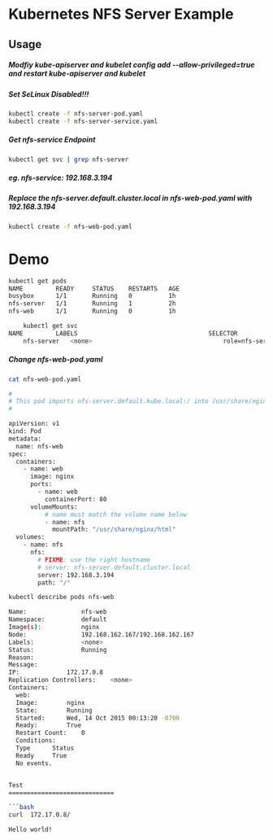 Kubernetes NFS Server Example
================

Usage
----
##### Modfiy kube-apiserver and kubelet config add --allow-privileged=true and restart kube-apiserver and kubelet

##### Set SeLinux Disabled!!!

```bash
kubectl create -f nfs-server-pod.yaml
kubectl create -f nfs-server-service.yaml

```

##### Get nfs-service Endpoint
```bash
kubectl get svc | grep nfs-server

```
##### eg. nfs-service: 192.168.3.194
##### Replace the nfs-server.default.cluster.local in nfs-web-pod.yaml with 192.168.3.194

```bash
kubectl create -f nfs-web-pod.yaml

```

Demo
====================
```bash
kubectl get pods
NAME         READY     STATUS    RESTARTS   AGE
busybox      1/1       Running   0          1h
nfs-server   1/1       Running   1          2h
nfs-web      1/1       Running   0          1h

```

```bash
	kubectl get svc
NAME         LABELS                                    SELECTOR          IP(S)           PORT(S)
	nfs-server   <none>                                    role=nfs-server   192.168.3.194   2049/TCP
```

##### Change nfs-web-pod.yaml
```bash
cat nfs-web-pod.yaml

#
# This pod imports nfs-server.default.kube.local:/ into /usr/share/nginx/html
#

apiVersion: v1
kind: Pod
metadata:
  name: nfs-web
spec:
  containers:
    - name: web
      image: nginx
      ports:
        - name: web
          containerPort: 80
      volumeMounts:
          # name must match the volume name below
          - name: nfs
            mountPath: "/usr/share/nginx/html"
  volumes:
    - name: nfs
      nfs:
        # FIXME: use the right hostname
        # server: nfs-server.default.cluster.local
        server: 192.168.3.194
        path: "/"

```

```bash
kubectl describe pods nfs-web

Name:				nfs-web
Namespace:			default
Image(s):			nginx
Node:				192.168.162.167/192.168.162.167
Labels:				<none>
Status:				Running
Reason:				
Message:			
IP:				172.17.0.8
Replication Controllers:	<none>
Containers:
  web:
  Image:		nginx
  State:		Running
  Started:		Wed, 14 Oct 2015 00:13:20 -0700
  Ready:		True
  Restart Count:	0
  Conditions:
  Type		Status
  Ready 	True 
  No events.


Test
=============================

```bash
curl  172.17.0.8/

Hello world!
```
